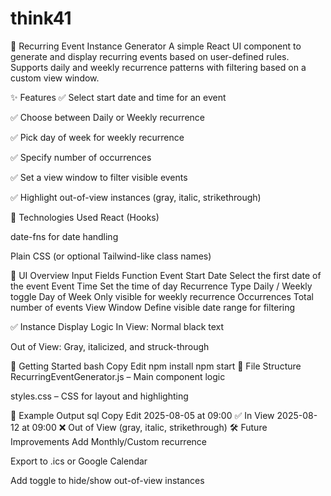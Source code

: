# think41
📅 Recurring Event Instance Generator
A simple React UI component to generate and display recurring events based on user-defined rules. Supports daily and weekly recurrence patterns with filtering based on a custom view window.

✨ Features
✅ Select start date and time for an event

✅ Choose between Daily or Weekly recurrence

✅ Pick day of week for weekly recurrence

✅ Specify number of occurrences

✅ Set a view window to filter visible events

✅ Highlight out-of-view instances (gray, italic, strikethrough)

🧠 Technologies Used
React (Hooks)

date-fns for date handling

Plain CSS (or optional Tailwind-like class names)

📸 UI Overview
Input Fields	Function
Event Start Date	Select the first date of the event
Event Time	Set the time of day
Recurrence Type	Daily / Weekly toggle
Day of Week	Only visible for weekly recurrence
Occurrences	Total number of events
View Window	Define visible date range for filtering

✅ Instance Display Logic
In View: Normal black text

Out of View: Gray, italicized, and struck-through

🚀 Getting Started
bash
Copy
Edit
npm install
npm start
📂 File Structure
RecurringEventGenerator.js – Main component logic

styles.css – CSS for layout and highlighting

📌 Example Output
sql
Copy
Edit
2025-08-05 at 09:00       ✅ In View
2025-08-12 at 09:00       ❌ Out of View (gray, italic, strikethrough)
🛠 Future Improvements
Add Monthly/Custom recurrence

Export to .ics or Google Calendar

Add toggle to hide/show out-of-view instances
